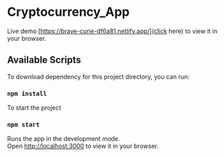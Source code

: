 # Cryptocurrency_App
Live demo [https://brave-curie-df6a81.netlify.app/](click here) to view it in your browser.


## Available Scripts

To download dependency for this project directory, you can run:

### `npm install`

To start the project

### `npm start`

Runs the app in the development mode.\
Open [http://localhost:3000](http://localhost:3000) to view it in your browser.


